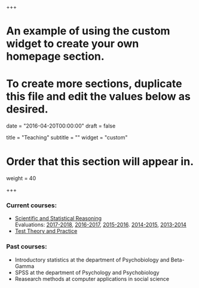 +++
# An example of using the custom widget to create your own homepage section.
# To create more sections, duplicate this file and edit the values below as desired.

date = "2016-04-20T00:00:00"
draft = false

title = "Teaching"
subtitle = ""
widget = "custom"

# Order that this section will appear in.
weight = 40

+++

### Current courses:

- [Scientific and Statistical Reasoning](http://studiegids.uva.nl/xmlpages/page/2017-2018/zoek-vak/vak/34483) <br>
Evaluations: [2017-2018](https://surfdrive.surf.nl/files/index.php/s/qJAwXm1pDXQaW7M), [2016-2017](https://surfdrive.surf.nl/files/index.php/s/qAldS3Xk4E2xrsj), [2015-2016](https://surfdrive.surf.nl/files/index.php/s/TqzD5NrMnPKmxUS). [2014-2015](https://surfdrive.surf.nl/files/index.php/s/Fgz7yBFgjI6vYMH), [2013-2014](https://surfdrive.surf.nl/files/index.php/s/OkvT401iBjwrYsX)
- [Test Theory and Practice](http://studiegids.uva.nl/xmlpages/page/2017-2018/zoek-vak/vak/31855)

### Past courses:

- Introductory statistics at the department of Psychobiology and Beta-Gamma
- SPSS at the department of Psychology and Psychobiology
- Reasearch methods at computer applications in social science